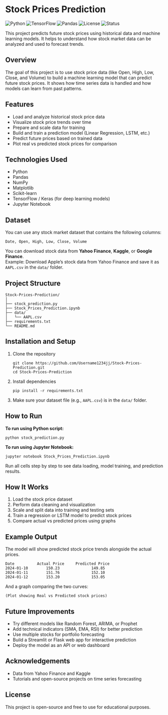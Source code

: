 # Stock Prices Prediction

![Python](https://img.shields.io/badge/Python-3.x-blue.svg)
![TensorFlow](https://img.shields.io/badge/TensorFlow-2.x-orange.svg)
![Pandas](https://img.shields.io/badge/Pandas-Used-success.svg)
![License](https://img.shields.io/badge/License-MIT-green.svg)
![Status](https://img.shields.io/badge/Status-Active-success.svg)

This project predicts future stock prices using historical data and machine learning models. It helps to understand how stock market data can be analyzed and used to forecast trends.

## Overview

The goal of this project is to use stock price data (like Open, High, Low, Close, and Volume) to build a machine learning model that can predict future stock prices. It shows how time series data is handled and how models can learn from past patterns.

## Features

- Load and analyze historical stock price data  
- Visualize stock price trends over time  
- Prepare and scale data for training  
- Build and train a prediction model (Linear Regression, LSTM, etc.)  
- Predict future prices based on trained data  
- Plot real vs predicted stock prices for comparison  

## Technologies Used

- Python  
- Pandas  
- NumPy  
- Matplotlib  
- Scikit-learn  
- TensorFlow / Keras (for deep learning models)  
- Jupyter Notebook  

## Dataset

You can use any stock market dataset that contains the following columns:
```
Date, Open, High, Low, Close, Volume
```

You can download stock data from **Yahoo Finance**, **Kaggle**, or **Google Finance**.  
Example: Download Apple’s stock data from Yahoo Finance and save it as `AAPL.csv` in the `data/` folder.

## Project Structure

```
Stock-Prices-Prediction/
│
├── stock_prediction.py
├── Stock_Prices_Prediction.ipynb
├── data/
│   └── AAPL.csv
├── requirements.txt
└── README.md
```

## Installation and Setup

1. Clone the repository  
   ```
   git clone https://github.com/Username1234jj/Stock-Prices-Prediction.git
   cd Stock-Prices-Prediction
   ```
2. Install dependencies  
   ```
   pip install -r requirements.txt
   ```
3. Make sure your dataset file (e.g., `AAPL.csv`) is in the `data/` folder.

## How to Run

**To run using Python script:**
```
python stock_prediction.py
```

**To run using Jupyter Notebook:**
```
jupyter notebook Stock_Prices_Prediction.ipynb
```

Run all cells step by step to see data loading, model training, and prediction results.

## How It Works

1. Load the stock price dataset  
2. Perform data cleaning and visualization  
3. Scale and split data into training and testing sets  
4. Train a regression or LSTM model to predict stock prices  
5. Compare actual vs predicted prices using graphs  

## Example Output

The model will show predicted stock price trends alongside the actual prices.

```
Date          Actual Price     Predicted Price
2024-01-10        150.23              149.85
2024-01-11        151.76              152.10
2024-01-12        153.20              153.05
```

And a graph comparing the two curves:
```
(Plot showing Real vs Predicted stock prices)
```

## Future Improvements

- Try different models like Random Forest, ARIMA, or Prophet  
- Add technical indicators (SMA, EMA, RSI) for better prediction  
- Use multiple stocks for portfolio forecasting  
- Build a Streamlit or Flask web app for interactive prediction  
- Deploy the model as an API or web dashboard  

## Acknowledgements

- Data from Yahoo Finance and Kaggle  
- Tutorials and open-source projects on time series forecasting  

## License

This project is open-source and free to use for educational purposes.
